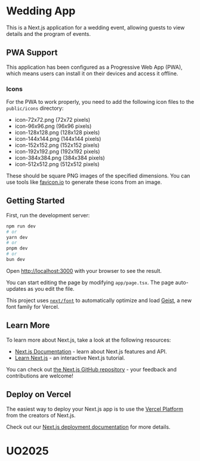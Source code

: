 # Wedding App

This is a Next.js application for a wedding event, allowing guests to view details and the program of events.

## PWA Support

This application has been configured as a Progressive Web App (PWA), which means users can install it on their devices and access it offline.

### Icons

For the PWA to work properly, you need to add the following icon files to the `public/icons` directory:

- icon-72x72.png (72x72 pixels)
- icon-96x96.png (96x96 pixels)
- icon-128x128.png (128x128 pixels)
- icon-144x144.png (144x144 pixels)
- icon-152x152.png (152x152 pixels)
- icon-192x192.png (192x192 pixels)
- icon-384x384.png (384x384 pixels)
- icon-512x512.png (512x512 pixels)

These should be square PNG images of the specified dimensions. You can use tools like [favicon.io](https://favicon.io/) to generate these icons from an image.

## Getting Started

First, run the development server:

```bash
npm run dev
# or
yarn dev
# or
pnpm dev
# or
bun dev
```

Open [http://localhost:3000](http://localhost:3000) with your browser to see the result.

You can start editing the page by modifying `app/page.tsx`. The page auto-updates as you edit the file.

This project uses [`next/font`](https://nextjs.org/docs/app/building-your-application/optimizing/fonts) to automatically optimize and load [Geist](https://vercel.com/font), a new font family for Vercel.

## Learn More

To learn more about Next.js, take a look at the following resources:

- [Next.js Documentation](https://nextjs.org/docs) - learn about Next.js features and API.
- [Learn Next.js](https://nextjs.org/learn) - an interactive Next.js tutorial.

You can check out [the Next.js GitHub repository](https://github.com/vercel/next.js) - your feedback and contributions are welcome!

## Deploy on Vercel

The easiest way to deploy your Next.js app is to use the [Vercel Platform](https://vercel.com/new?utm_medium=default-template&filter=next.js&utm_source=create-next-app&utm_campaign=create-next-app-readme) from the creators of Next.js.

Check out our [Next.js deployment documentation](https://nextjs.org/docs/app/building-your-application/deploying) for more details.
# UO2025
